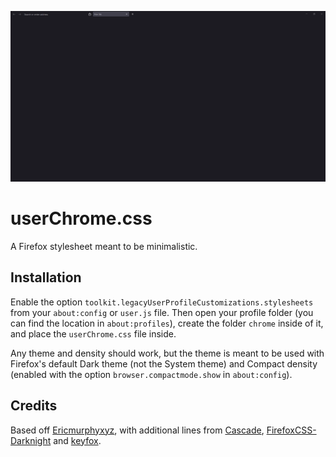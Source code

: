 <div align="center">

  ![Screenshot of Firefox with the userChrome.css applied](https://raw.githubusercontent.com/sogik/userChrome.css/main/screenshot.png)
  
</div>

# userChrome.css

A Firefox stylesheet meant to be minimalistic.

## Installation

Enable the option `toolkit.legacyUserProfileCustomizations.stylesheets` from your `about:config` or `user.js` file. Then open your profile folder (you can find the location in `about:profiles`), create the folder `chrome` inside of it, and place the `userChrome.css` file inside.

Any theme and density should work, but the theme is meant to be used with Firefox's default Dark theme (not the System theme) and Compact density (enabled with the option `browser.compactmode.show` in `about:config`).

## Credits
Based off [Ericmurphyxyz](https://github.com/ericmurphyxyz/userChrome.css), with additional lines from [Cascade](https://github.com/andreasgrafen/cascade), [FirefoxCSS-Darknight](https://github.com/BriLHR/FirefoxCSS-Darknight) and [keyfox](https://github.com/AlfarexGuy2019/keyfox/).
